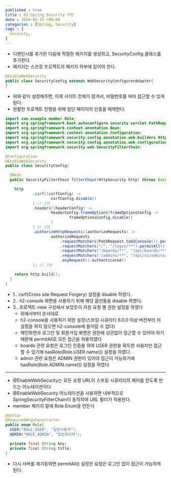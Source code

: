 ```yaml
---
published : true
title : 02.Spring Security 구현
date : 2024-02-15 +09:00
categories : [Spring, Security]
tags : [
  Security,
]
---
```

<!-- ![](/assets/img/Spring/aaaa.png){:style="border:1px solid #eaeaea; border-radius: 7px; padding: 0px;" } -->
<!-- ![](/assets/img/Security/1.png){:style="width:1000px"} -->

- 디펜던시를 추가한 다음에 적절한 패키지를 생성하고, SecurityConfig 클래스를 추가한다. 
- 패키지는 스프링 프로젝트의 패키지 하부에 있어야 한다.

```java
@EnableWebSecurity
public class SecurityConfig extends WebSecurityConfigurerAdapter{
}
```

- 위와 같이 설정해주면, 이제 사이트 전체가 잠겨서, 비밀번호를 쳐야 접근할 수 있게 된다.
- 원활한 프로젝트 진행을 위해 일단 페이지의 인증을 해제한다.

```java
import com.example.member.Role;
import org.springframework.boot.autoconfigure.security.servlet.PathRequest;
import org.springframework.context.annotation.Bean;
import org.springframework.context.annotation.Configuration;
import org.springframework.security.config.annotation.web.builders.HttpSecurity;
import org.springframework.security.config.annotation.web.configuration.EnableWebSecurity;
import org.springframework.security.web.SecurityFilterChain;

@Configuration
@EnableWebSecurity
public class SecurityConfig{

  @Bean
  public SecurityFilterChain filterChain(HttpSecurity http) throws Exception{

    http
            .csrf((csrfConfig) ->
                    csrfConfig.disable()
            ) // 1번
            .headers((headerConfig) ->
                    headerConfig.frameOptions(frameOptionsConfig ->
                            frameOptionsConfig.disable()
                    )
            ) // 2번
            .authorizeHttpRequests((authorizeRequests) ->
                    authorizeRequests
                        .requestMatchers(PathRequest.toH2Console()).permitAll()
                        .requestMatchers("/", "/login/**").permitAll()
                        .requestMatchers("/boards/**", "/api/boards/**").hasRole(Role.USER.name())
                        .requestMatchers("/admins/**", "/api/v1/admins/**").hasRole(Role.ADMIN.name())
                        .anyRequest().authenticated()
            ); // 3번

    return http.build();
  }
}
```

- 1.. csrf(Cross site Request Forgery) 설정을 disable 하였다.
- 2.. h2-console 화면을 사용하기 위해 해당 옵션들을 disable 하였다.
- 3.. 프로젝트 view 구성에서 보았듯이 자원 요청 별 권한 설정을 하였다
  - 위에서부터 순서대로
  - h2-console을 사용하기 위한 설정(스프링 시큐리티 6.0.0 이상 버전부터 저 설정을 하지 않으면 h2-console에 들어갈 수 없다)
  - 메인화면과 로그인 및 회원가입 화면은 권한에 상관없이 접근할 수 있어야 하기 때문에 permitAll로 모든 접근을 허용하였다
  - boards 관련 요청은 로그인 인증을 하여 USER 권한을 획득한 사용자만 접근 할 수 있기에 hasRole(Role.USER.name()) 설정을 하였다.
  - admin 관련 요청은 ADMIN 권한이 있어야 접근이 가능하기에 hasRole(Role.ADMIN.name()) 설정을 하였다.

<hr>

- @EnableWebSecurity는 모든 요청 URL이 스프링 시큐리티의 제어를 받도록 만드는 어노테이션이다
- @EnableWebSecurity 어노테이션을 사용하면 내부적으로 SpringSecurityFilterChain이 동작하여 URL 필터가 적용된다.
- member 패키지 밑에 Role Enum을 만든다

```java
@Getter
@RequiredArgsConstructor
public enum Role{
  USER("ROLE_USER", "일반사용자"),
  ADMIN("ROLE_ADMIN", "일반관리자");

  private final String key;
  private final String title;
}
```

- 다시 서버를 재기동하면 permitAll() 설정한 요청은 로그인 없이 접근이 가능하게 된다.
